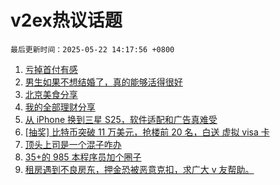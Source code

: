 # v2ex热议话题

`最后更新时间：2025-05-22 14:17:56 +0800`

1. [亏掉首付有感](https://www.v2ex.com/t/1133437)
1. [男生如果不想结婚了，真的能够活得很好](https://www.v2ex.com/t/1133334)
1. [北京美食分享](https://www.v2ex.com/t/1133416)
1. [我的全部理财分享](https://www.v2ex.com/t/1133464)
1. [从 iPhone 换到三星 S25，软件适配和广告真难受](https://www.v2ex.com/t/1133315)
1. [[抽奖] 比特币突破 11 万美元，抢楼前 20 名，白送 虚拟 visa 卡](https://www.v2ex.com/t/1133506)
1. [顶头上司是一个混子咋办](https://www.v2ex.com/t/1133444)
1. [35+的 985 本程序员加个圈子](https://www.v2ex.com/t/1133432)
1. [租房遇到不良房东，押金恐被恶意克扣，求广大 v 友帮助。](https://www.v2ex.com/t/1133419)

